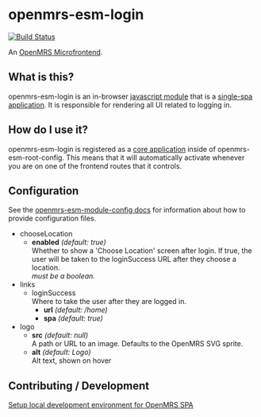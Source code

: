 # openmrs-esm-login

[![Build Status](https://travis-ci.org/openmrs/openmrs-esm-login.svg?branch=master)](https://travis-ci.org/openmrs/openmrs-esm-login)

An [OpenMRS Microfrontend](https://wiki.openmrs.org/display/projects/Frontend+-+SPA+and+Microfrontends).

## What is this?

openmrs-esm-login is an in-browser 
[javascript module](https://github.com/openmrs/openmrs-rfc-frontend/blob/master/text/0002-modules.md) 
that is a [single-spa application](https://single-spa.js.org/docs/building-applications.html).
It is responsible for rendering all UI related to logging in.

## How do I use it?

openmrs-esm-login is registered as a
[core application](https://github.com/openmrs/openmrs-esm-root-config/blob/master/src/single-spa-applications/core-applications.js)
inside of openmrs-esm-root-config. This means that it will automatically activate 
whenever you are on one of the frontend routes that it controls.

## Configuration
<!-- GENERATED BY OPENMRS CONFIG CLI -->
See the [openmrs-esm-module-config docs](https://wiki.openmrs.org/display/projects/openmrs-esm-module-config)
for information about how to provide configuration files.

- chooseLocation
  - **enabled** *(default: true)*\
    Whether to show a 'Choose Location' screen after login. If true, the user will be taken to the loginSuccess URL after they choose a location.\
    *must be a boolean.*
- links
  - loginSuccess\
    Where to take the user after they are logged in.
    - **url** *(default: /home)*
    - **spa** *(default: true)*
- logo
  - **src** *(default: null)*\
    A path or URL to an image. Defaults to the OpenMRS SVG sprite.
  - **alt** *(default: Logo)*\
    Alt text, shown on hover
<!-- END OF GENERATED -->

## Contributing / Development

[Setup local development environment for OpenMRS SPA](https://wiki.openmrs.org/display/projects/Setup+local+development+environment+for+OpenMRS+SPA)
